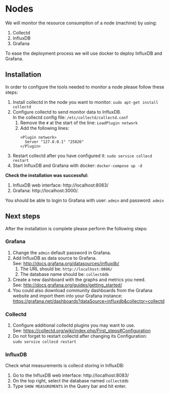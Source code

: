 # Nodes

We will monitor the resource consumption of a node (machine) by using:

1. Collectd
1. InfluxDB
1. Grafana

To ease the deployment process we will use docker to deploy InfluxDB and Grafana.

## Installation

In order to configure the tools needed to monitor a node please follow these steps:

1. Install collectd in the node you want to monitor: `sudo apt-get install collectd`
1. Configure collectd to send monitor data to InfluxDB.<br>
   In the collectd config file: `/etc/collectd/collectd.conf`<br>
   1. Remove the `#` at the start of the line: `LoadPlugin network`<br>
   1. Add the following lines:
      ```
      <Plugin network>
        Server "127.0.0.1" "25826"
      </Plugin>
      ```
1. Restart collectd after you have configured it: `sudo service collecd restart`
1. Start InfluxDB and Grafana with docker: `docker-compose up -d`

**Check the installation was successful:**

1. InfluxDB web interface: http://localhost:8083/
1. Grafana: http://localhost:3000/.

You should be able to login to Grafana with user: `admin` and password: `admin`

## Next steps

After the installation is complete please perform the following steps:

### Grafana

1. Change the `admin` default password in Grafana.
1. Add InfluxDB as data source to Grafana.<br>
   See: http://docs.grafana.org/datasources/influxdb/
   1. The URL should be: `http://localhost:8086/`
   1. The database name should be: `collectddb`
1. Create a new dashboard with the graphs and metrics you need.<br>
   See: http://docs.grafana.org/guides/getting_started/
1. You could also download community dashboards from the Grafana website and import them into your Grafana instance: https://grafana.net/dashboards?dataSource=influxdb&collector=collectd

### Collectd

1. Configure additional collectd plugins you may want to use.<br>
   See: https://collectd.org/wiki/index.php/First_steps#Configuration
1. Do not forget to restart collectd after changing its Configuration:<br>
   `sudo service collecd restart`

### InfluxDB

Check what measurements is collecd storing in InfluxDB:

1. Go to the InfluxDB web interface: http://localhost:8083/
1. On the top right, select the database named `collectddb`
1. Type `SHOW MEASUREMENTS` in the Query bar and hit enter.

